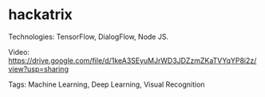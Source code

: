 # hackatrix

Technologies: TensorFlow, DialogFlow, Node JS.

Video: https://drive.google.com/file/d/1keA3SEyuMJrWD3JDZzmZKaTVYqYP8i2z/view?usp=sharing

Tags: Machine Learning, Deep Learning, Visual Recognition
